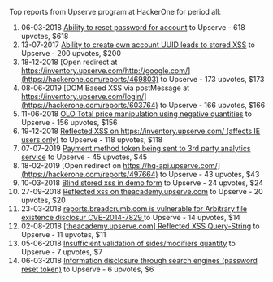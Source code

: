 Top reports from Upserve  program at HackerOne for period all:

1. 06-03-2018 [Ability to reset password for account](https://hackerone.com/reports/322985) to Upserve  - 618 upvotes, $618
2. 13-07-2017 [Ability to create own account UUID leads to stored XSS](https://hackerone.com/reports/249131) to Upserve  - 200 upvotes, $200
3. 18-12-2018 [Open redirect at https://inventory.upserve.com/http://google.com/](https://hackerone.com/reports/469803) to Upserve  - 173 upvotes, $173
4. 08-06-2019 [DOM Based XSS via postMessage at https://inventory.upserve.com/login/](https://hackerone.com/reports/603764) to Upserve  - 166 upvotes, $166
5. 11-06-2018 [OLO Total price manipulation using negative quantities](https://hackerone.com/reports/364843) to Upserve  - 156 upvotes, $156
6. 19-12-2018 [Reflected XSS on https://inventory.upserve.com/ (affects IE users only)](https://hackerone.com/reports/469841) to Upserve  - 118 upvotes, $118
7. 07-07-2019 [Payment method token being sent to 3rd party analytics service](https://hackerone.com/reports/637267) to Upserve  - 45 upvotes, $45
8. 18-02-2019 [Open redirect on https://hq-api.upserve.com/](https://hackerone.com/reports/497664) to Upserve  - 43 upvotes, $43
9. 10-03-2018 [Blind stored xss in demo form](https://hackerone.com/reports/324194) to Upserve  - 24 upvotes, $24
10. 27-09-2018 [Reflected xss on theacademy.upserve.com](https://hackerone.com/reports/415139) to Upserve  - 20 upvotes, $20
11. 23-03-2018 [reports.breadcrumb.com is vulnerable for Arbitrary file existence disclosur CVE-2014-7829 ](https://hackerone.com/reports/329218) to Upserve  - 14 upvotes, $14
12. 02-08-2018 [[theacademy.upserve.com] Reflected XSS Query-String](https://hackerone.com/reports/389592) to Upserve  - 11 upvotes, $11
13. 05-06-2018 [Insufficient validation of sides/modifiers quantity](https://hackerone.com/reports/361960) to Upserve  - 7 upvotes, $7
14. 06-03-2018 [Information disclosure through search engines (password reset token)](https://hackerone.com/reports/322988) to Upserve  - 6 upvotes, $6
